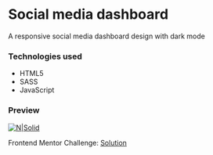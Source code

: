 # Social media dashboard
A responsive social media dashboard design with dark mode

### Technologies used
* HTML5
* SASS
* JavaScript

### Preview
[![N|Solid](https://repository-images.githubusercontent.com/289778065/bb994e00-e567-11ea-8313-2a9a1dbf91e4)](https://devnaftan.github.io/social-media-dashboard/)


Frontend Mentor Challenge: [Solution](https://www.frontendmentor.io/solutions/social-media-dashboard-with-dark-mode-mD3DfKaSO)
